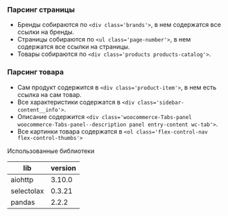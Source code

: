 ### Парсинг страницы

* Бренды собираются по `<div class='brands'>`, в нем содержатся все ссылки на бренды. 
* Страницы собираются по `<ul class='page-number'>`, в нем содержатся все ссылки на страницы. 
* Товары собираются по `<div class='products products-catalog'>`. 

### Парсинг товара 

* Сам продукт содержится в `<div class='product-item'>`, в нем есть ссылка на сам товар.
* Все характеристики содержатся в `<div class='sidebar-content__info'>`.
* Описание содержится `<div class='woocommerce-Tabs-panel woocommerce-Tabs-panel--description panel entry-content wc-tab'>`.
* Все картинки товара содержатся в `<ol class='flex-control-nav flex-control-thumbs'>`

Использованные библиотеки 


|lib|version|
|---|-------|
|aiohttp|3.10.0|
|selectolax|0.3.21|
|pandas|2.2.2|




